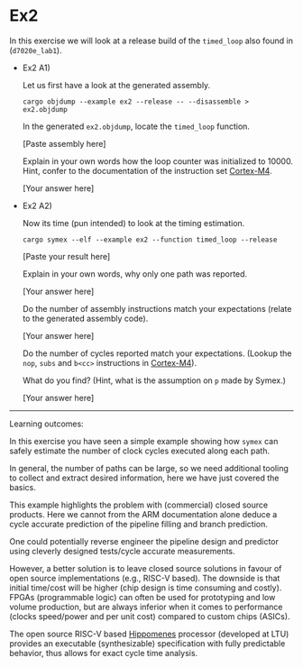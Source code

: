 # Ex2

In this exercise we will look at a release build of the `timed_loop` also found in (`d7020e_lab1`).

- Ex2 A1)

  Let us first have a look at the generated assembly.

  ```shell
  cargo objdump --example ex2 --release -- --disassemble > ex2.objdump
  ```

  In the generated `ex2.objdump`, locate the `timed_loop` function.

  [Paste assembly here]

  Explain in your own words how the loop counter was initialized to 10000. Hint, confer to the documentation of the instruction set [Cortex-M4](https://developer.arm.com/documentation/100166/0001/Programmers-Model/Instruction-set-summary/Table-of-processor-instructions?lang=en).

  [Your answer here]

- Ex2 A2)

  Now its time (pun intended) to look at the timing estimation.

  ```shell
  cargo symex --elf --example ex2 --function timed_loop --release
  ```

  [Paste your result here]

  Explain in your own words, why only one path was reported.

  [Your answer here]

  Do the number of assembly instructions match your expectations (relate to the generated assembly code).

  [Your answer here]

  Do the number of cycles reported match your expectations. (Lookup the `nop`, `subs` and `b<cc>` instructions in [Cortex-M4](https://developer.arm.com/documentation/100166/0001/Programmers-Model/Instruction-set-summary/Table-of-processor-instructions?lang=en)).

  What do you find? (Hint, what is the assumption on `p` made by Symex.)

  [Your answer here]

---

Learning outcomes:

In this exercise you have seen a simple example showing how `symex` can safely estimate the number of clock cycles executed along each path.

In general, the number of paths can be large, so we need additional tooling to collect and extract desired information, here we have just covered the basics.

This example highlights the problem with (commercial) closed source products. Here we cannot from the ARM documentation alone deduce a cycle accurate prediction of the pipeline filling and branch prediction. 

One could potentially reverse engineer the pipeline design and predictor using cleverly designed tests/cycle accurate measurements. 

However, a better solution is to leave closed source solutions in favour of open source implementations (e.g., RISC-V based). The downside is that initial time/cost will be higher (chip design is time consuming and costly). FPGAs (programmable logic) can often be used for prototyping and low volume production, but are always inferior when it comes to performance (clocks speed/power and per unit cost) compared to custom chips (ASICs).

The open source RISC-V based [Hippomenes](https://github.com/perlindgren/hippomenes) processor (developed at LTU) provides an executable (synthesizable) specification with fully predictable behavior, thus allows for exact cycle time analysis.